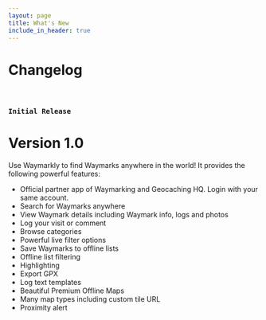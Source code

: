 ```yaml
---
layout: page
title: What's New
include_in_header: true
---
```


# Changelog

<br>

### `Initial Release`
# **Version 1.0**
Use Waymarkly to find Waymarks anywhere in the world! It provides the following powerful features:

- Official partner app of Waymarking and Geocaching HQ. Login with your same account.
- Search for Waymarks anywhere
- View Waymark details including Waymark info, logs and photos
- Log your visit or comment
- Browse categories
- Powerful live filter options
- Save Waymarks to offline lists
- Offline list filtering
- Highlighting
- Export GPX
- Log text templates
- Beautiful Premium Offline Maps
- Many map types including custom tile URL
- Proximity alert
